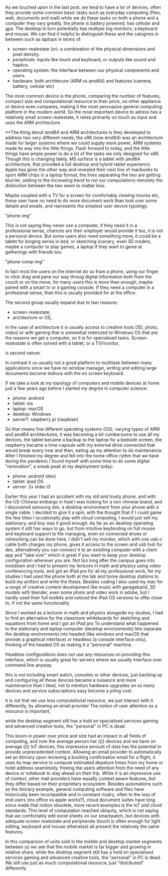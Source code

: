 As we touched upon in the last post, we tend to have a lot of devices, often they provide some common basic tasks such as everyday computing (files, web, documents and mail) while we do these tasks on both a phone and a computer they vary greatly, the phone is battery powered, has cellular and gps. The desktop in turn potentially has multiple big monitors, a keyboard and mouse. We can find it helpful to distinguish these and the catogries in between such as laptops in terms of:
- screen-realestate (sr): a combination of the physical dimensions and pixel density.
- periphirals: inputs like touch and keyboard, or outputs like sound and haptics.
- operating system: the interface between our physical components and users.
- hardware: both architecure (ARM vs amd64) and features (camera, battery, cellular etc)

The most common device is the phone, comparing the number of features, compact size and computational resource to their price, no other appliance or device even compares, making it the most persvasive general computing platform in the modern world. So the most important device to adress has a relatively small screen-realestate, it relies primarily on touch as input and uses the ARM architecture. 

**The thing about amd64 and ARM architectures is they developed to address two very different needs, the x86 (now amd64) was an architecture made for larger systems where we could supply more power, ARM systems made its way into the little things. Flash forward to today, and the little things have ample power to do a lot of the tasks we only designed for x86. Though this is changing lately, MS surface is a tablet with amd64 architecture, that provided a full desktop and hybrid tablet experience. Apple has gone the other way and revealed their next line of macbooks to sport ARM chips in a laptop format, the lines separating the two are getting blurrier, adding to the increasing trend to run our computations remotely the distinction between the two seem to matter less.

Maybe coupled with a TV for a screen for comfortably viewing movies etc, these user have no need to do more document work than look over some details and emails, and represents the simplest user device typology.

"phone img"

This is not saying they never use a computer, if they need it in a professional sense, chances are their employer would provide it too, it is not a personal device. But some users also need something more, it could be a tablet for binging series in bed, or sketching scenary, even 3D models, maybe a computer to play games, a laptop if they want to game at gatherings with friends too. 

"phone comp img"



In fact most the users on the internet do so from a phone, using our finger to click drag and pane our way throug digital information both from the couch or on the move, for many users this is more than enough, maybe paired with a smart tv or a gaming console. If they need a computer in a profesional sense, then this is usually provided for at the office. 

The second group usually expand due to two reasons:
- screen-realestate,
- architecture or OS, 

In the case of architecture it is usually access to creative tools (3D, photo, video) or with gaming that is somewhat restricted to Windows OS that are the reasons we get a computer, so it is for specialised tasks. Screen-realestate is often solved with a tablet, or a TV/monitor, 

is second nature.

In contrast it us usually not a good platform to multitask between many applications since we have no window manager, writing and editing large documents become tedious with the on screen keyboard. 


If we take a look at my topology of computers and mobile devices at home just a few years ago before I started my degree in computer science:
- phone: android
- tablet: ios
- laptop: macOS
- desktop: Windows
- server?: raspberry pi (raspbian)

So that means five different operating systems (OS), varying types of ARM and amd64 architectures, it was becoming a bit cumbersome to use all my devices, the tablet became a backup to the laptop for a bedside screen, the raspberry became a time-capsule with my external drive connected that would break every now and then, eating up my attention to do maintenance. After I finished my degree and fell into the home office rythm that we have during the pandemic I found myself with some time to do some digital "renovation", a sneak peak at my deployment today:
- phone: android (dex)
- tablet: ipad OS
- server: 2x older i3

Earlier this year I had an accident with my old and trusty phone, and with the US-Chinese embargo in heat I was looking for a non chinese brand, and I discovered samsung dex, a desktop environment from your phone with a single cable. I decided to give it a spin, with the thought that if I could game the few titles I occationally play with cloud computing, I would just sell my stationary; and boy was it good enough. As far as an desktop operating system it still has ways to go, but from intuitive keybinding on full mouse and keyboard support to file managing, even on connected drives or networking can be done here. I didn't sell my monitor, which with one usb-c cable both charges my phone, gives it access to the screen and usb hub for dex, alternatively you can connect it to an exisiting computer with a client app and "take over" which is great if you want to keep your desktop configuration wherever you are. Not too long after the campus goes into lockdown and I had to present my lectures in math and physics using video conferencing tools, and got an iPad pro for all my professional work, for my studies I had used the phone both at the lab and home desktop stations to build my artifact and write the thesis. Besides coding I also used my mac for a range of creative content development like music with garageband, 3D models with blender, even some photo and video work in adobe, but I hardly used their full toolkits and noticed the iPad OS versions to offer close to, if not the same functionality

Since I worked as a lecturer in math and physics alongside my studies, I had to find an alternative for the classroom whiteboards for sketching and equations from home and I got an iPad pro 
To understand what happened to the stationary and laptop computer (desktop environments) lets separate the desktop environments into headed (like windows and macOS that provide a graphical interface) or headless (a console interface only), thinking of the headed OS as making it a "personal" machine. 

Headless configurations does not use any resources on providing this interface, which is usually great for servers where we usually interface over command line anyway.






this is not including smart watch, consoles or other devices, just backing up and configuring all these devices became a nuisance and more maintenance than I liked, not to mention hardware upgrades on so many devices and service subscriptions easy become a piling cost. 

It is not that we use less computational resource, we just interact with it differently, by allowing an email provider  The notion of user attention as a resource is important,

while the desktop segment still has a hold on specialised services gaming and advanced creative tools, the "personal" in PC is dead.

 This boom in power over price and size had an impact in all fields of computing, and now the average person har (()) devices and we have on average (()) IoT devices, this impressive amount of data has the potential to provide unprecedented context. Allowing an email provider to automatically set an itinirary upon recieving a booking confirmation email for a flight, it uses its map service to compute estimated depature times from my home or hotel address seamlessly, freeing the users attention from the need of any device or notebook to stay ahead on their trip. While it is an impressive use of context, other mail providers have equally context aware features, but they differ based on their proprietary ecosystem. Besides automations such as the itinirary example, general computing software and files have historically been incompatible and in constant rivalry, often to the loss of end users (ms office vs apple works?), cloud document suites have long since made that notion obsolete, more recent examples is the IoT and cloud standards. This level of computation reached ubiquity, which is not saying that we comfortably edit excel sheets on our smartwatch, but devices with adequate screen realestate and peripherals (touch is often enough for light editing, keyboard and mouse otherwise) all present the relatively the same features.

In this comparison of units sold in the mobile and desktop market segments between yy we see that the mobile market is far bigger and growing in relative share, while the desktop segment still has a hold on specialised services gaming and advanced creative tools, the "personal" in PC is dead.
We still use just as much computational resource, just "distributed" differently
